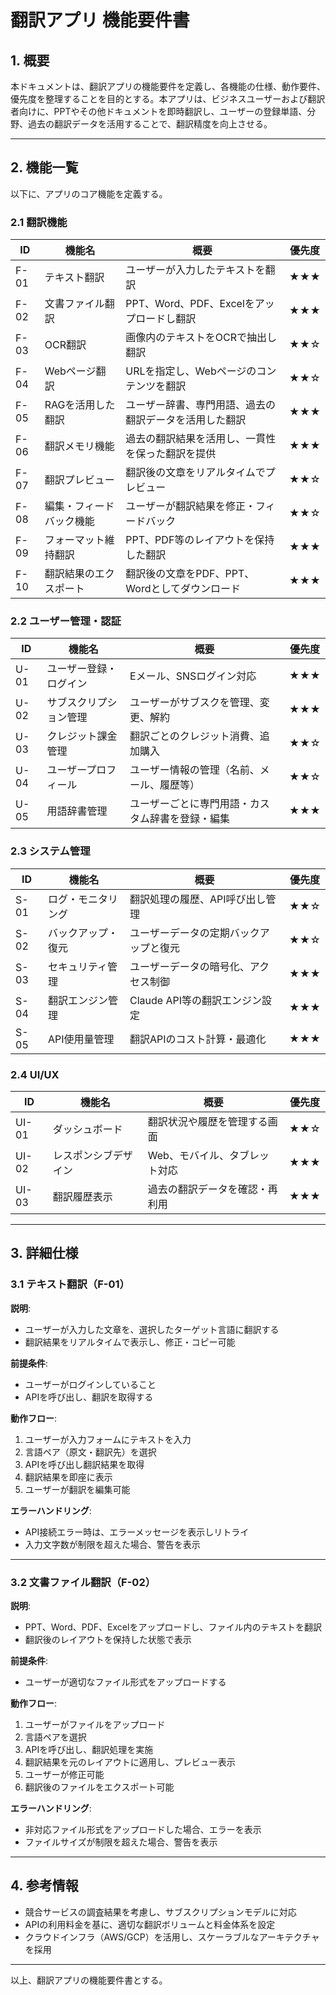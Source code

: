 # **翻訳アプリ 機能要件書**

## **1. 概要**
本ドキュメントは、翻訳アプリの機能要件を定義し、各機能の仕様、動作要件、優先度を整理することを目的とする。本アプリは、ビジネスユーザーおよび翻訳者向けに、PPTやその他ドキュメントを即時翻訳し、ユーザーの登録単語、分野、過去の翻訳データを活用することで、翻訳精度を向上させる。

---

## **2. 機能一覧**
以下に、アプリのコア機能を定義する。

### **2.1 翻訳機能**
| ID | 機能名 | 概要 | 優先度 |
|----|------|------|------|
| F-01 | テキスト翻訳 | ユーザーが入力したテキストを翻訳 | ★★★ |
| F-02 | 文書ファイル翻訳 | PPT、Word、PDF、Excelをアップロードし翻訳 | ★★★ |
| F-03 | OCR翻訳 | 画像内のテキストをOCRで抽出し翻訳 | ★★☆ |
| F-04 | Webページ翻訳 | URLを指定し、Webページのコンテンツを翻訳 | ★★☆ |
| F-05 | RAGを活用した翻訳 | ユーザー辞書、専門用語、過去の翻訳データを活用した翻訳 | ★★★ |
| F-06 | 翻訳メモリ機能 | 過去の翻訳結果を活用し、一貫性を保った翻訳を提供 | ★★★ |
| F-07 | 翻訳プレビュー | 翻訳後の文章をリアルタイムでプレビュー | ★★☆ |
| F-08 | 編集・フィードバック機能 | ユーザーが翻訳結果を修正・フィードバック | ★★☆ |
| F-09 | フォーマット維持翻訳 | PPT、PDF等のレイアウトを保持した翻訳 | ★★★ |
| F-10 | 翻訳結果のエクスポート | 翻訳後の文章をPDF、PPT、Wordとしてダウンロード | ★★★ |

### **2.2 ユーザー管理・認証**
| ID | 機能名 | 概要 | 優先度 |
|----|------|------|------|
| U-01 | ユーザー登録・ログイン | Eメール、SNSログイン対応 | ★★★ |
| U-02 | サブスクリプション管理 | ユーザーがサブスクを管理、変更、解約 | ★★★ |
| U-03 | クレジット課金管理 | 翻訳ごとのクレジット消費、追加購入 | ★★☆ |
| U-04 | ユーザープロフィール | ユーザー情報の管理（名前、メール、履歴等） | ★★☆ |
| U-05 | 用語辞書管理 | ユーザーごとに専門用語・カスタム辞書を登録・編集 | ★★★ |

### **2.3 システム管理**
| ID | 機能名 | 概要 | 優先度 |
|----|------|------|------|
| S-01 | ログ・モニタリング | 翻訳処理の履歴、API呼び出し管理 | ★★☆ |
| S-02 | バックアップ・復元 | ユーザーデータの定期バックアップと復元 | ★★☆ |
| S-03 | セキュリティ管理 | ユーザーデータの暗号化、アクセス制御 | ★★★ |
| S-04 | 翻訳エンジン管理 | Claude API等の翻訳エンジン設定 | ★★★ |
| S-05 | API使用量管理 | 翻訳APIのコスト計算・最適化 | ★★★ |

### **2.4 UI/UX**
| ID | 機能名 | 概要 | 優先度 |
|----|------|------|------|
| UI-01 | ダッシュボード | 翻訳状況や履歴を管理する画面 | ★★☆ |
| UI-02 | レスポンシブデザイン | Web、モバイル、タブレット対応 | ★★★ |
| UI-03 | 翻訳履歴表示 | 過去の翻訳データを確認・再利用 | ★★★ |

---

## **3. 詳細仕様**
### **3.1 テキスト翻訳（F-01）**
**説明**:
- ユーザーが入力した文章を、選択したターゲット言語に翻訳する
- 翻訳結果をリアルタイムで表示し、修正・コピー可能

**前提条件**:
- ユーザーがログインしていること
- APIを呼び出し、翻訳を取得する

**動作フロー**:
1. ユーザーが入力フォームにテキストを入力
2. 言語ペア（原文・翻訳先）を選択
3. APIを呼び出し翻訳結果を取得
4. 翻訳結果を即座に表示
5. ユーザーが翻訳を編集可能

**エラーハンドリング**:
- API接続エラー時は、エラーメッセージを表示しリトライ
- 入力文字数が制限を超えた場合、警告を表示

---

### **3.2 文書ファイル翻訳（F-02）**
**説明**:
- PPT、Word、PDF、Excelをアップロードし、ファイル内のテキストを翻訳
- 翻訳後のレイアウトを保持した状態で表示

**前提条件**:
- ユーザーが適切なファイル形式をアップロードする

**動作フロー**:
1. ユーザーがファイルをアップロード
2. 言語ペアを選択
3. APIを呼び出し、翻訳処理を実施
4. 翻訳結果を元のレイアウトに適用し、プレビュー表示
5. ユーザーが修正可能
6. 翻訳後のファイルをエクスポート可能

**エラーハンドリング**:
- 非対応ファイル形式をアップロードした場合、エラーを表示
- ファイルサイズが制限を超えた場合、警告を表示

---

## **4. 参考情報**
- 競合サービスの調査結果を考慮し、サブスクリプションモデルに対応
- APIの利用料金を基に、適切な翻訳ボリュームと料金体系を設定
- クラウドインフラ（AWS/GCP）を活用し、スケーラブルなアーキテクチャを採用

---

以上、翻訳アプリの機能要件書とする。

